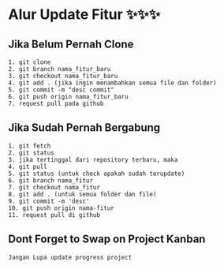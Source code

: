 # Alur Update Fitur ✨✨✨

## Jika Belum Pernah Clone
```
1. git clone
2. git branch nama_fitur_baru
3. git checkout nama_fitur_baru
4. git add . (jika ingin menambahkan semua file dan folder)
5. git commit -m "desc commit"
6. git push origin nama_fitur_baru
7. request pull pada github

```

## Jika Sudah Pernah Bergabung
```
1. git fetch
2. git status
3. jika tertinggal dari repository terbaru, maka
4. git pull
5. git status (untuk check apakah sudah terupdate)
6. git branch nama_fitur
7. git checkout nama_fitur
8. git add . (untuk semua folder dan file)
9. git commit -m 'desc'
10. git push origin nama-fitur
11. request pull di github 

```

## Dont Forget to Swap on Project Kanban
```
Jangan Lupa update progress project

```